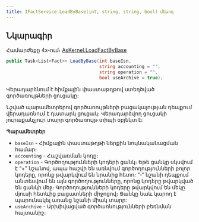 ```yaml
---
title: IFactService.LoadByBase(int, string, string, bool) մեթոդ
---
```


## Նկարագիր

Համարժեքը 4x-ում։ [AsKernel.LoadFactByBase](https://armsoft.github.io/as4x-docs/HTM/ProgrGuide/Functions/Functions/AccManagement/LoadFactByBase.html)

```c#
public Task<List<Fact>> LoadByBase(int baseIsn, 
                                   string accounting = "", 
                                   string operation = "", 
                                   bool useArchive = true);
```

Վերադարձնում է հիմքային փաստաթղթով ստեղծված գործառույթների ցուցակը։

Նշված պարամետրերով գործառույթների բացակայության դեպքում վերադառնում է դատարկ ցուցակ։ Վերադարձվող ցուցակի յուրաքանչյուր տարր գործառույթ տիպի օբյեկտ է։

**Պարամետրեր**

* `baseIsn` - Հիմքային փաստաթղթի ներքին նույնականացման համար։
* `accounting` - Հաշվառման կոդը։
* `operation` - Գործողությունների կոդերի ցանկ։ 
  Եթե ցանկը սկսվում է “+” նշանով, ապա հաշվի են առնվում գործողությունների բոլոր կոդերը, որոնք թվարկվում են նրանից հետո։ 
  “-“ նշանի դեպքում անտեսվում են այն գործողությունները, որոնց կոդերը թվարկված են ցանկի մեջ։ 
  Գործողությունների կոդերը թվարկվում են մեկը մյուսի հետևից բացատների միջոցով։ 
  Ցանկը նաև կարող է պարունակել առանց նշանի միակ տարր:
* `useArchive` - Արխիվացված գործառնությունների բեռնման հայտանիշ։
